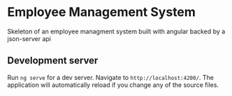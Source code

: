 # Employee Management System 

Skeleton of an employee managment system built with angular backed by a json-server api

## Development server

Run `ng serve` for a dev server. Navigate to `http://localhost:4200/`. The application will automatically reload if you change any of the source files.

